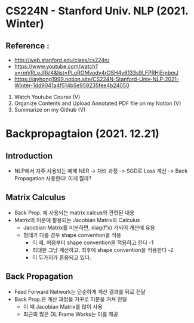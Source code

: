 # CS224N - Stanford Univ. NLP (2021. Winter) 
## Reference : 
- http://web.stanford.edu/class/cs224n/
- https://www.youtube.com/watch?v=rmVRLeJRkl4&list=PLoROMvodv4rOSH4v6133s9LFPRHjEmbmJ
- https://jayhong1999.notion.site/CS224N-Stanford-Univ-NLP-2021-Winter-1dd9041a4f514b5e959235fee4b24050

1. Watch Youtube Course (V)
2. Organize Contents and Upload Annotated PDF file on my Notion (V)
3. Summarize on my Github (V)


# Backpropagtaion (2021. 12.21)

## Introduction
- NLP에서 자주 사용되는 예제 NER -> 처리 과정 -> SGD로 Loss 계산 -> Back Propagation 사용한다! 이게 뭘까?

## Matrix Calculus
- Back Prop. 에 사용되는 matrix calcus와 관련된 내용
- Matrix의 미분에 활용되는 Jacobian Matrix와 Calculus
    - Jacobian Matrix를 미분하면, diag(f'x) 가되어 계산에 유용
    - 형태가 다를 경우 shape convention을 적용
        - 이 때, 처음부터 shape convention을 적용하고 한다 -1
        - 최대한 그냥 계산하고, 최후에 shape convention을 적용한다 -2
        - 이 두가지가 혼용되고 있다.

## Back Propagation
- Feed Forward Network는 단순하게 계산 결과를 뒤로 전달
- Back Prop.은 계산 과정을 거꾸로 미분을 거쳐 전달
    - 이 때 Jacobian Matrix를 많이 사용
    - 최근의 많은 DL Frame Works는 이를 제공